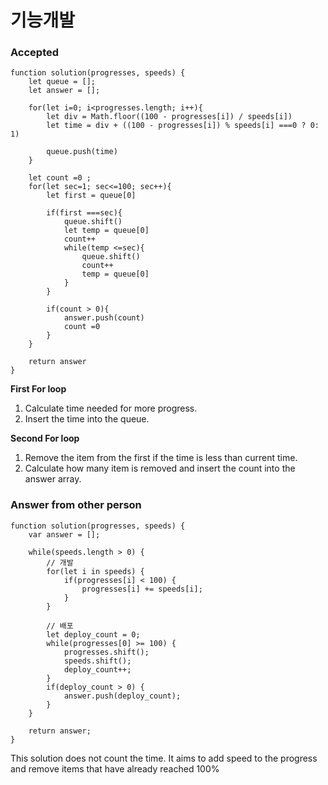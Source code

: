 # 기능개발

### Accepted
```
function solution(progresses, speeds) {
    let queue = [];
    let answer = [];

    for(let i=0; i<progresses.length; i++){
        let div = Math.floor((100 - progresses[i]) / speeds[i])
        let time = div + ((100 - progresses[i]) % speeds[i] ===0 ? 0: 1)

        queue.push(time)
    }

    let count =0 ;
    for(let sec=1; sec<=100; sec++){
        let first = queue[0]

        if(first ===sec){
            queue.shift()
            let temp = queue[0]
            count++
            while(temp <=sec){
                queue.shift()
                count++
                temp = queue[0]
            }
        }

        if(count > 0){
            answer.push(count)
            count =0
        }
    }

    return answer
}
```

**First For loop**
1. Calculate time needed for more progress.
2. Insert the time into the queue.

**Second For loop**
1. Remove the item from the first if the time is less than current time.
2. Calculate how many item is removed and insert the count into the answer array.

### Answer from other person
```
function solution(progresses, speeds) {
    var answer = [];

    while(speeds.length > 0) {
        // 개발
        for(let i in speeds) {
            if(progresses[i] < 100) {
                progresses[i] += speeds[i];
            }
        }

        // 배포
        let deploy_count = 0;
        while(progresses[0] >= 100) {
            progresses.shift();
            speeds.shift();
            deploy_count++;
        }
        if(deploy_count > 0) {
            answer.push(deploy_count);
        }
    }

    return answer;
}
```

This solution does not count the time. 
It aims to add speed to the progress and remove items that have already reached 100%

